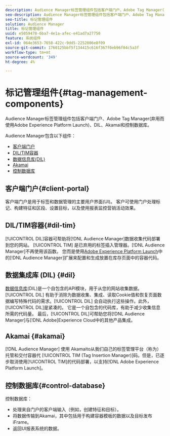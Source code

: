 ```yaml
---
description: Audience Manager标签管理组件包括客户端门户、Adobe Tag Manager(弃用而使用Adobe Experience Platform Launch)、DIL、Akamai和控制数据库。
seo-description: Audience Manager标签管理组件包括客户端门户、Adobe Tag Manager(弃用而使用Adobe Experience Platform Launch)、DIL、Akamai和控制数据库。
seo-title: 标记管理组件
solution: Audience Manager
title: 标记管理组件
uuid: e5059478-6ba7-4e1a-afec-e41ad7a27750
feature: 系统组件
exl-id: 064e3653-7658-422c-9dd5-2252806e8f09
source-git-commit: 1760125bbf5f134415c616f367f0eb96f04c5a3f
workflow-type: tm+mt
source-wordcount: '349'
ht-degree: 4%

---
```


# 标记管理组件{#tag-management-components}

Audience Manager标签管理组件包括客户端门户、Adobe Tag Manager(弃用而使用Adobe Experience Platform Launch)、DIL、Akamai和控制数据库。

<!-- 

c_comptag.xml

 -->

Audience Manager包含以下组件：

* [客户端门户](../../reference/system-components/components-tag-management.md#client-portal)
* [DIL/TIM容器](../../reference/system-components/components-tag-management.md#dil-tim)
* [数据信息库(DIL)](../../reference/system-components/components-tag-management.md#dil)
* [Akamai](../../reference/system-components/components-tag-management.md#akamai)
* [控制数据库](../../reference/system-components/components-tag-management.md#control-database)

## 客户端门户{#client-portal}

客户端门户是用于标签和数据管理的主要用户界面(UI)。 客户可使用门户处理标记、构建特征和区段、设置目标，以及使用报表监控营销活动效果。

## DIL/TIM容器{#dil-tim}

[!UICONTROL DIL]容器可帮助将[!DNL Audience Manager]数据收集代码部署到您的网站。 [!UICONTROL TIM] 是已弃用的标签插入管理器。[!DNL Audience Manager]不再使用该函数。 您而是使用[Adobe Experience Platform Launch](https://experienceleague.adobe.com/docs/launch/using/extensions-ref/adobe-extension/audience-manager/overview.html)中的[!DNL Audience Manager]扩展来配置和生成放置在库存页面中的容器代码。

## 数据集成库 (DIL) {#dil}

[数据信息库](../../dil/dil-overview.md)(DIL)是一个自包含的API模块，用于从您的网站收集数据。 [!UICONTROL DIL] 有助于消除为数据收集、集成、读取Cookie值和恢复页面数据编写特殊代码的需求。[!UICONTROL DIL] 会自动执行这些操作。此外， [!UICONTROL DIL]是紧凑的。 它是一个自包含的代码库，有助于减少收集信息所需的代码量。 最后，[!UICONTROL DIL]可帮助您将[!DNL Audience Manager]与[!DNL Adobe]Experience Cloud中的其他产品集成。

## Akamai {#akamai}

[!DNL Audience Manager] 使用 [](https://www.akamai.com/us/en/about/) Akamaito从我们自己的标签管理平台（称为）托管和交付容器代 [!UICONTROL TIM (Tag Insertion Manager)]码。但是，已逐步取消使用[!UICONTROL TIM]的代码部署，以支持[!DNL Adobe Experience Platform Launch]。

## 控制数据库{#control-database}

控制数据库：

* 处理来自门户的客户端输入（例如，创建特征和目标）。
* 将数据传输到Akamai，其中包括用于构建容器模板的数据以及目标发布iFrame。
* 返回UI报表系统的数据。
